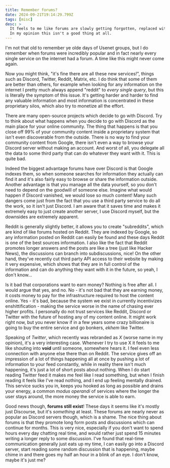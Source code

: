```yaml
---
title: Remember forums?
date: 2024-09-21T19:14:29.799Z
tags: [misc]
desc: >
  It feels to me like forums are slowly getting forgotten, replaced with more high-paced services like Discord or Twitter.
  In my opinion this isn't a good thing at all.
---
```


I'm not that old to remember ye olde days of Usenet groups, but I do remember when forums were incredibly popular and in fact nearly every single service on the internet had a forum. A time like this might never come again.

Now you might think, "it's fine there are all these new services!", things such as Discord, Twitter, Reddit, Matrix, etc.
I do think that some of them are better than others, for example when looking for any information on the internet I pretty much always append "reddit" to _every single query_, but this is literally the symptom of this issue. It's getting harder and harder to find any valuable information and most information is concentrated in these proprietary silos, which also try to monetize all the effort.

There are many open-source projects which decide to go with Discord. Try to think about what happens when you decide to go with Discord as the main place for your online community. The thing that happens is that you close off 99% of your community content inside a proprietary system that isn't even discoverable from the outside. There is no way to find your community content from Google, there isn't even a way to browse your Discord server without making an account. And worst of all, you delegate all the data to some third party that can do whatever they want with it. This is quite bad.

Indeed the biggest advantage forums have over Discord is that Google indexes them, so when someone searches for information they actually can find it and it's also fairly easy to browse or share the information outside. Another advantage is that you manage all the data yourself, so you don't need to depend on the goodwill of someone else. Imagine what would happen if Discord vanished, we would lose so much content! Many such dangers come just from the fact that you use a third party service to do all the work, so it isn't just Discord. I am aware that it saves time and makes it extremely easy to just create another server, I use Discord myself, but the downsides are extremely apparent.

Reddit is generally slightly better, it allows you to create "subreddits", which are kind of like forums hosted on Reddit. They are indexed by Google, so any information posted on Reddit can easily be found and these days Reddit is one of the best sources information. I also like the fact that Reddit promotes longer answers and the posts are like a tree (just like Hacker News), the discussions can branch into subdiscussions, nice! On the other hand, they've recently cut third party API access to their website by making it very expensive, which shows that they are in full control of the information and can do anything they want with it in the future, so yeah, I don't know...

Is it bad that corporations want to earn money? Nothing is free after all. I would argue that yes, and no. No - it's not bad that they are earning money, it costs money to pay for the infrastructure required to host the content online. Yes - it's bad, because the system we exist in currently incentivizes enshittification - making the service worse in the name of chasing ever higher profits. I personally do not trust services like Reddit, Discord or Twitter with the future of hosting any of my content online. It might work right now, but you never know if in a few years some crazy billionaire is going to buy the entire service and go bonkers, _ekhem_ like Twitter.

Speaking of _Twitter_, which recently was rebranded as _X_ (worse name in my opinion), it's a very interesting case. Whenever I try to use X it feels to me like shouting into **void** until someone, somewhere hears it. I feel even less connection with anyone else there than on Reddit. The service gives off an impression of a lot of things happening all at once by pushing a lot of information to your feed constantly, while in reality there isn't much happening, it's just a lot of short posts about nothing. When I do start reading Twitter feed it makes me feel like I read something, but when I finish reading it feels like I've read nothing, and I end up feeling mentally drained. This service sucks you in, keeps you hooked as long as possible and drains your energy, a common _modus operandi_ of services where the longer the user stays around, the more money the service is able to earn.

Good news though, **forums still exist**! These days it seems like it's mostly just Discourse, but it's _something_ at least. These forums are nearly never as popular as Discord servers though, which is a shame. The nice thing about forums is that they promote long form posts and discussions which can continue for months. This is very nice, especially if you don't want to spend hours every day chatting real time, and would rather just spend 15 minutes writing a longer reply to some discussion. I've found that real-time communication generally just eats up my time, I can easily go into a Discord server, start reading some random discussion that is happening, maybe chime in and there goes my half an hour in a blink of an eye. I don't know, maybe it's just me?
